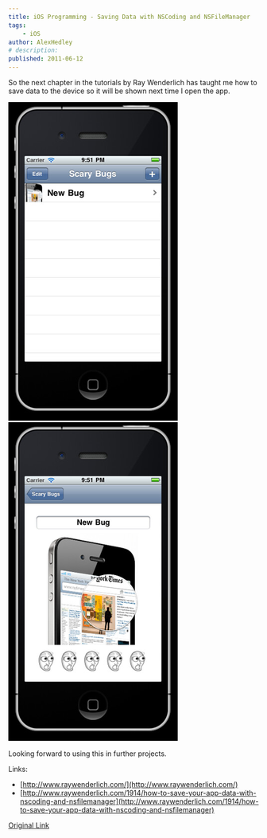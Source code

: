 ```yaml
---
title: iOS Programming - Saving Data with NSCoding and NSFileManager
tags:
    - iOS
author: AlexHedley
# description: 
published: 2011-06-12
---
```


So the next chapter in the tutorials by Ray Wenderlich has taught me how to save data to the device so it will be shown next time I open the app.

![](images/5826078066_7956c98c9d_z.jpg "Scary Bugs - Saved Table View")![](images/5826077788_042a58499f_z.jpg "Scary Bugs - Saved Detail View")

Looking forward to using this in further projects.

Links:

- [http://www.raywenderlich.com/](http://www.raywenderlich.com/)
- [http://www.raywenderlich.com/1914/how-to-save-your-app-data-with-nscoding-and-nsfilemanager](http://www.raywenderlich.com/1914/how-to-save-your-app-data-with-nscoding-and-nsfilemanager)

[Original Link](https://alexhedley.wordpress.com/2011/06/12/ios-programming-saving-data-with-nscoding-and-nsfilemanager/)
